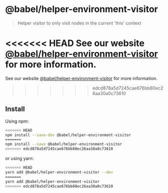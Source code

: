 # @babel/helper-environment-visitor

> Helper visitor to only visit nodes in the current 'this' context

<<<<<<< HEAD
See our website [@babel/helper-environment-visitor](https://babeljs.io/docs/en/babel-helper-environment-visitor) for more information.
=======
See our website [@babel/helper-environment-visitor](https://babeljs.io/docs/babel-helper-environment-visitor) for more information.
>>>>>>> edcd878a5d7245cae676bb80ec26aa30a0c73610

## Install

Using npm:

```sh
<<<<<<< HEAD
npm install --save-dev @babel/helper-environment-visitor
=======
npm install --save @babel/helper-environment-visitor
>>>>>>> edcd878a5d7245cae676bb80ec26aa30a0c73610
```

or using yarn:

```sh
<<<<<<< HEAD
yarn add @babel/helper-environment-visitor --dev
=======
yarn add @babel/helper-environment-visitor
>>>>>>> edcd878a5d7245cae676bb80ec26aa30a0c73610
```
